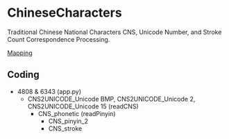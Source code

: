 # ChineseCharacters

Traditional Chinese National Characters CNS, Unicode Number, and Stroke Count Correspondence Processing.

[Mapping](/mapping.md)

## Coding

- 4808 & 6343 (app.py)
  - CNS2UNICODE_Unicode BMP, CNS2UNICODE_Unicode 2, CNS2UNICODE_Unicode 15 (readCNS)
    - CNS_phonetic (readPinyin)
      - CNS_pinyin_2
      - CNS_stroke
